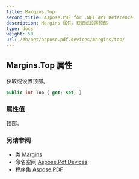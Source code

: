 ```yaml
---
title: Margins.Top
second_title: Aspose.PDF for .NET API Reference
description: Margins 属性。获取或设置顶部
type: docs
weight: 50
url: /zh/net/aspose.pdf.devices/margins/top/
---
```

## Margins.Top 属性

获取或设置顶部。

```csharp
public int Top { get; set; }
```

### 属性值

顶部。

### 另请参阅

* 类 [Margins](../)
* 命名空间 [Aspose.Pdf.Devices](../../../aspose.pdf.devices/)
* 程序集 [Aspose.PDF](../../../)